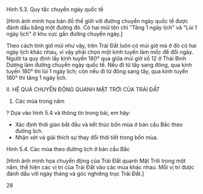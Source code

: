 Hình 5.3. Quy tắc chuyển ngày quốc tế

[Hình ảnh minh họa bản đồ thế giới với đường chuyển ngày quốc tế được đánh dấu bằng một đường đỏ. Có hai mũi tên chỉ "Tăng 1 ngày lịch" và "Lùi 1 ngày lịch" ở khu vực gần đường chuyển ngày.]

Theo cách tính giờ mũi như vậy, trên Trái Đất luôn có múi giờ mà ở đó có hai ngày lịch khác nhau, vì vậy phải chọn một kinh tuyến làm mốc để đổi ngày. Người ta quy định lấy kinh tuyến 180° qua giữa múi giờ số 12 ở Thái Bình Dương làm đường chuyển ngày quốc tế. Nếu đi từ tây sang đông, qua kinh tuyến 180° thì lùi 1 ngày lịch; còn nếu đi từ đông sang tây, qua kinh tuyến 180° thì tăng 1 ngày lịch.

II. HỆ QUẢ CHUYỂN ĐỘNG QUANH MẶT TRỜI CỦA TRÁI ĐẤT

1. Các mùa trong năm

? Dựa vào hình 5.4 và thông tin trong bài, em hãy:
- Xác định thời gian bắt đầu và kết thúc bốn mùa ở bán cầu Bắc theo đường lịch.
- Nhận xét và giải thích sự thay đổi thời tiết trong bốn mùa.

Hình 5.4. Các mùa theo đường lịch ở bán cầu Bắc

[Hình ảnh minh họa chuyển động của Trái Đất quanh Mặt Trời trong một năm, thể hiện các vị trí của Trái Đất vào các mùa khác nhau. Mỗi vị trí được đánh dấu với ngày tháng và góc nghiêng trục Trái Đất.]

28